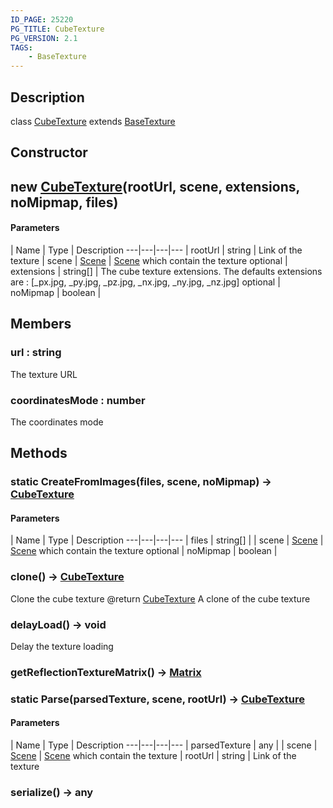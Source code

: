 ```yaml
---
ID_PAGE: 25220
PG_TITLE: CubeTexture
PG_VERSION: 2.1
TAGS:
    - BaseTexture
---
```

## Description

class [CubeTexture](/classes/2.3/CubeTexture) extends [BaseTexture](/classes/2.3/BaseTexture)



## Constructor

## new [CubeTexture](/classes/2.3/CubeTexture)(rootUrl, scene, extensions, noMipmap, files)



#### Parameters
 | Name | Type | Description
---|---|---|---
 | rootUrl | string |   Link of the texture
 | scene | [Scene](/classes/2.3/Scene) |   [Scene](/classes/2.3/Scene) which contain the texture
optional | extensions | string[] |   The cube texture extensions. The defaults extensions are : [_px.jpg, _py.jpg, _pz.jpg, _nx.jpg, _ny.jpg, _nz.jpg]
optional | noMipmap | boolean | 
## Members

### url : string

The texture URL

### coordinatesMode : number

The coordinates mode

## Methods

### static CreateFromImages(files, scene, noMipmap) &rarr; [CubeTexture](/classes/2.3/CubeTexture)



#### Parameters
 | Name | Type | Description
---|---|---|---
 | files | string[] | 
 | scene | [Scene](/classes/2.3/Scene) |   [Scene](/classes/2.3/Scene) which contain the texture
optional | noMipmap | boolean | 
### clone() &rarr; [CubeTexture](/classes/2.3/CubeTexture)

Clone the cube texture
@return [CubeTexture](/classes/2.3/CubeTexture) A clone of the cube texture
### delayLoad() &rarr; void

Delay the texture loading
### getReflectionTextureMatrix() &rarr; [Matrix](/classes/2.3/Matrix)


### static Parse(parsedTexture, scene, rootUrl) &rarr; [CubeTexture](/classes/2.3/CubeTexture)



#### Parameters
 | Name | Type | Description
---|---|---|---
 | parsedTexture | any | 
 | scene | [Scene](/classes/2.3/Scene) |   [Scene](/classes/2.3/Scene) which contain the texture
 | rootUrl | string |   Link of the texture
### serialize() &rarr; any


